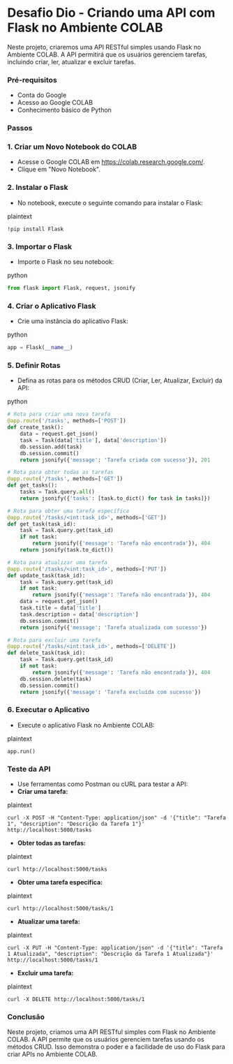 # Desafio Dio - **Criando uma API com Flask no Ambiente COLAB**



Neste projeto, criaremos uma API RESTful simples usando Flask no Ambiente COLAB. A API permitirá que os usuários gerenciem tarefas, incluindo criar, ler, atualizar e excluir tarefas.



### **Pré-requisitos**

- Conta do Google
- Acesso ao Google COLAB
- Conhecimento básico de Python



### **Passos**



### **1. Criar um Novo Notebook do COLAB**



- Acesse o Google COLAB em https://colab.research.google.com/.
- Clique em "Novo Notebook".



### **2. Instalar o Flask**



- No notebook, execute o seguinte comando para instalar o Flask:

plaintext



```plaintext
!pip install Flask
```



### **3. Importar o Flask**



- Importe o Flask no seu notebook:

python



```python
from flask import Flask, request, jsonify
```



### **4. Criar o Aplicativo Flask**



- Crie uma instância do aplicativo Flask:

python



```python
app = Flask(__name__)
```



### **5. Definir Rotas**

- Defina as rotas para os métodos CRUD (Criar, Ler, Atualizar, Excluir) da API:

python



```python
# Rota para criar uma nova tarefa
@app.route('/tasks', methods=['POST'])
def create_task():
    data = request.get_json()
    task = Task(data['title'], data['description'])
    db.session.add(task)
    db.session.commit()
    return jsonify({'message': 'Tarefa criada com sucesso'}), 201

# Rota para obter todas as tarefas
@app.route('/tasks', methods=['GET'])
def get_tasks():
    tasks = Task.query.all()
    return jsonify({'tasks': [task.to_dict() for task in tasks]})

# Rota para obter uma tarefa específica
@app.route('/tasks/<int:task_id>', methods=['GET'])
def get_task(task_id):
    task = Task.query.get(task_id)
    if not task:
        return jsonify({'message': 'Tarefa não encontrada'}), 404
    return jsonify(task.to_dict())

# Rota para atualizar uma tarefa
@app.route('/tasks/<int:task_id>', methods=['PUT'])
def update_task(task_id):
    task = Task.query.get(task_id)
    if not task:
        return jsonify({'message': 'Tarefa não encontrada'}), 404
    data = request.get_json()
    task.title = data['title']
    task.description = data['description']
    db.session.commit()
    return jsonify({'message': 'Tarefa atualizada com sucesso'})

# Rota para excluir uma tarefa
@app.route('/tasks/<int:task_id>', methods=['DELETE'])
def delete_task(task_id):
    task = Task.query.get(task_id)
    if not task:
        return jsonify({'message': 'Tarefa não encontrada'}), 404
    db.session.delete(task)
    db.session.commit()
    return jsonify({'message': 'Tarefa excluída com sucesso'})
```



### **6. Executar o Aplicativo**

- Execute o aplicativo Flask no Ambiente COLAB:

plaintext



```plaintext
app.run()
```



### **Teste da API**

- Use ferramentas como Postman ou cURL para testar a API:
- **Criar uma tarefa:**

plaintext



```plaintext
curl -X POST -H "Content-Type: application/json" -d '{"title": "Tarefa 1", "description": "Descrição da Tarefa 1"}' http://localhost:5000/tasks
```



- **Obter todas as tarefas:**

plaintext



```plaintext
curl http://localhost:5000/tasks
```



- **Obter uma tarefa específica:**

plaintext



```plaintext
curl http://localhost:5000/tasks/1
```



- **Atualizar uma tarefa:**

plaintext



```plaintext
curl -X PUT -H "Content-Type: application/json" -d '{"title": "Tarefa 1 Atualizada", "description": "Descrição da Tarefa 1 Atualizada"}' http://localhost:5000/tasks/1
```



- **Excluir uma tarefa:**

plaintext



```plaintext
curl -X DELETE http://localhost:5000/tasks/1
```



### **Conclusão**



Neste projeto, criamos uma API RESTful simples com Flask no Ambiente COLAB. A API permite que os usuários gerenciem tarefas usando os métodos CRUD. Isso demonstra o poder e a facilidade de uso do Flask para criar APIs no Ambiente COLAB.

